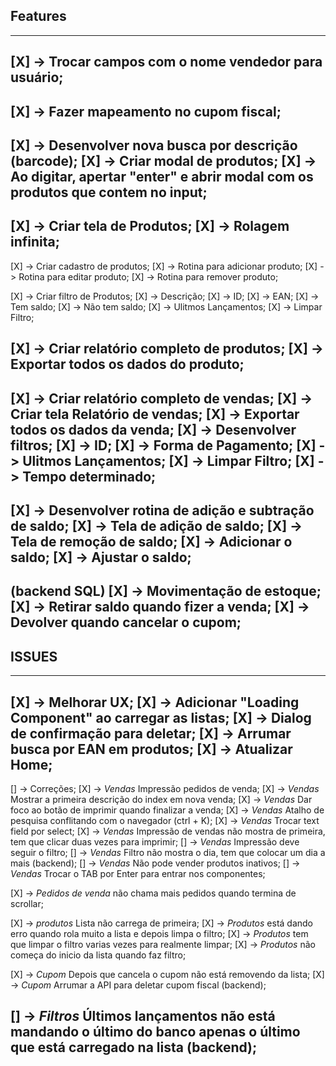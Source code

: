 ## Features

------------------------------------------------------------------------------------------------------------------------
[X] -> Trocar campos com o nome vendedor para usuário;
------------------------------------------------------------------------------------------------------------------------
[X] -> Fazer mapeamento no cupom fiscal;
------------------------------------------------------------------------------------------------------------------------
[X] -> Desenvolver nova busca por descrição (barcode);
   [X] -> Criar modal de produtos;
   [X] -> Ao digitar, apertar "enter" e abrir modal com os produtos que contem no input;
------------------------------------------------------------------------------------------------------------------------
[X] -> Criar tela de Produtos;
   [X] -> Rolagem infinita;
------------------------------------------------------------------------------------------------------------------------
[X] -> Criar cadastro de produtos;
   [X] -> Rotina para adicionar produto;
   [X] -> Rotina para editar produto;
   [X] -> Rotina para remover produto;

[X] -> Criar filtro de Produtos;
   [X] ->  Descrição;
   [X] ->  ID;
   [X] ->  EAN;
   [X] ->  Tem saldo;
   [X] ->  Não tem saldo;
   [X] ->  Ulitmos Lançamentos;
   [X] ->  Limpar Filtro;

[X] -> Criar relatório completo de produtos;
[X] -> Exportar todos os dados do produto;
------------------------------------------------------------------------------------------------------------------------
[X] -> Criar relatório completo de vendas;
   [X] -> Criar tela Relatório de vendas;
   [X] -> Exportar todos os dados da venda;
   [X] -> Desenvolver filtros;
      [X] ->  ID;
      [X] ->  Forma de Pagamento;
      [X] ->  Ulitmos Lançamentos;
      [X] ->  Limpar Filtro;
      [X] ->  Tempo determinado;
------------------------------------------------------------------------------------------------------------------------
[X] -> Desenvolver rotina de adição e subtração de saldo; 
   [X] -> Tela de adição de saldo; 
   [X] -> Tela de remoção de saldo; 
   [X] -> Adicionar o saldo; 
   [X] -> Ajustar o saldo; 
------------------------------------------------------------------------------------------------------------------------
(backend SQL)
[X] -> Movimentação de estoque; 
   [X] -> Retirar saldo quando fizer a venda;
   [X] -> Devolver quando cancelar o cupom;
------------------------------------------------------------------------------------------------------------------------

## ISSUES

------------------------------------------------------------------------------------------------------------------------
[X] -> Melhorar UX;
   [X] -> Adicionar "Loading Component" ao carregar as listas;
   [X] -> Dialog de confirmação para deletar;
   [X] -> Arrumar busca por EAN em produtos;
   [X] -> Atualizar Home;
------------------------------------------------------------------------------------------------------------------------
[] -> Correções;
   [X] -> *Vendas* Impressão pedidos de venda;
   [X] -> *Vendas* Mostrar a primeira descrição do index em nova venda;
   [X] -> *Vendas* Dar foco ao botão de imprimir quando finalizar a venda;
   [X] -> *Vendas* Atalho de pesquisa conflitando com o navegador (ctrl + K);
   [X] -> *Vendas* Trocar text field por select;
   [X] -> *Vendas* Impressão de vendas não mostra de primeira, tem que clicar duas vezes para imprimir;
   [] -> *Vendas* Impressão deve seguir o filtro;
   [] -> *Vendas* Filtro não mostra o dia, tem que colocar um dia a mais (backend);
   [] -> *Vendas* Não pode vender produtos inativos;
   [] -> *Vendas* Trocar o TAB por Enter para entrar nos componentes;

   [X] -> *Pedidos de venda* não chama mais pedidos quando termina de scrollar;

   [X] -> *produtos* Lista não carrega de primeira;
   [X] -> *Produtos* está dando erro quando rola muito a lista e depois limpa o filtro;
   [X] -> *Produtos* tem que limpar o filtro varias vezes para realmente limpar;
   [X] -> *Produtos* não começa do inicio da lista quando faz filtro;

   [X] -> *Cupom* Depois que cancela o cupom não está removendo da lista;
   [X] -> *Cupom* Arrumar a API para deletar cupom fiscal (backend);

   [] -> *Filtros* Últimos lançamentos não está mandando o último do banco apenas o último que está carregado na lista (backend);
------------------------------------------------------------------------------------------------------------------------
